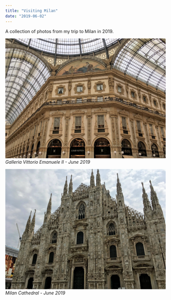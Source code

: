 ```yaml
---
title: "Visiting Milan"
date: "2019-06-02"
---
```


A collection of photos from my trip to Milan in 2019.

![Galleria Vittorio Emanuele II - June 2019](1.jpg)
_Galleria Vittorio Emanuele II - June 2019_

![Milan Cathedral - June 2019](2.jpg)
_Milan Cathedral - June 2019_
